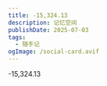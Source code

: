 ```yaml
---
title: -15,324.13
description: 记忆空间
publishDate: 2025-07-03
tags:
  - 随手记
ogImage: /social-card.avif
---
```

\-15,324.13
